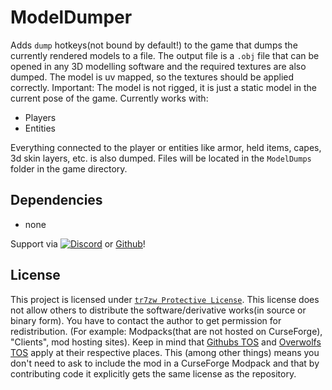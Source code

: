 # ModelDumper

Adds `dump` hotkeys(not bound by default!) to the game that dumps the currently rendered models to a file.
The output file is a `.obj` file that can be opened in any 3D modelling software and the required textures are also dumped. The model is uv mapped, so the textures should be applied correctly. Important: The model is not rigged, it is just a static model in the current pose of the game.
Currently works with:

- Players
- Entities

Everything connected to the player or entities like armor, held items, capes, 3d skin layers, etc. is also dumped.
Files will be located in the `ModelDumps` folder in the game directory.

## Dependencies

- none

Support via [![Discord](https://tr7zw.dev/curse/Discord.png)](https://discord.gg/2wKH8yeThf) or [Github](https://github.com/tr7zw/modeldumper)!

## License

This project is licensed under [``tr7zw Protective License``](LICENSE).
This license does not allow others to distribute the software/derivative works(in source or binary form).
You have to contact the author to get permission for redistribution. (For example: Modpacks(that are not hosted on CurseForge), "Clients", mod hosting sites).
Keep in mind that [Githubs TOS](https://docs.github.com/en/github/site-policy/github-terms-of-service#d-user-generated-content) and [Overwolfs TOS](https://www.overwolf.com/legal/terms/) apply at their respective places. This (among other things) means you don't need to ask to include the mod in a CurseForge Modpack and that by contributing code it explicitly gets the same license as the repository.
